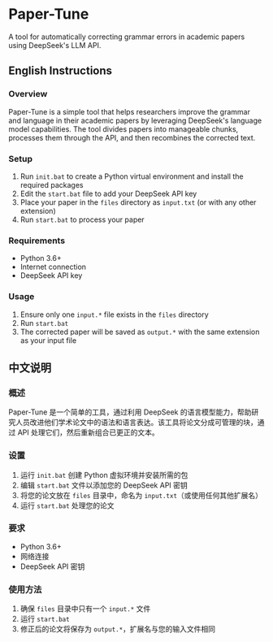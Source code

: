 # Paper-Tune

A tool for automatically correcting grammar errors in academic papers using DeepSeek's LLM API.

## English Instructions

### Overview
Paper-Tune is a simple tool that helps researchers improve the grammar and language in their academic papers by leveraging DeepSeek's language model capabilities. The tool divides papers into manageable chunks, processes them through the API, and then recombines the corrected text.

### Setup
1. Run `init.bat` to create a Python virtual environment and install the required packages
2. Edit the `start.bat` file to add your DeepSeek API key
3. Place your paper in the `files` directory as `input.txt` (or with any other extension)
4. Run `start.bat` to process your paper

### Requirements
- Python 3.6+
- Internet connection
- DeepSeek API key

### Usage
1. Ensure only one `input.*` file exists in the `files` directory
2. Run `start.bat`
3. The corrected paper will be saved as `output.*` with the same extension as your input file

## 中文说明

### 概述
Paper-Tune 是一个简单的工具，通过利用 DeepSeek 的语言模型能力，帮助研究人员改进他们学术论文中的语法和语言表达。该工具将论文分成可管理的块，通过 API 处理它们，然后重新组合已更正的文本。

### 设置
1. 运行 `init.bat` 创建 Python 虚拟环境并安装所需的包
2. 编辑 `start.bat` 文件以添加您的 DeepSeek API 密钥
3. 将您的论文放在 `files` 目录中，命名为 `input.txt`（或使用任何其他扩展名）
4. 运行 `start.bat` 处理您的论文

### 要求
- Python 3.6+
- 网络连接
- DeepSeek API 密钥

### 使用方法
1. 确保 `files` 目录中只有一个 `input.*` 文件
2. 运行 `start.bat`
3. 修正后的论文将保存为 `output.*`，扩展名与您的输入文件相同
